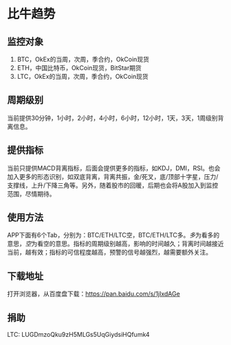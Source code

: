 #  比牛趋势

## 监控对象
1. BTC，OkEx的当周，次周，季合约，OkCoin现货
1. ETH，中国比特币，OkCoin现货，BitStar期货
1. LTC，OkEx的当周，次周，季合约，OkCoin现货

## 周期级别
当前提供30分钟，1小时，2小时，4小时，6小时，12小时，1天，3天，1周级别背离信息。

## 提供指标
当前只提供MACD背离指标，后面会提供更多的指标，如KDJ，DMI，RSI。也会加入更多的形态识别，如双底背离，背离共振，金/死叉，底/顶部十字星，压力/支撑线，上升/下降三角等。另外，随着股市的回暖，后期也会将A股加入到监控范围，尽情期待。

## 使用方法
APP下面有6个Tab，分别为：BTC/ETH/LTC空，BTC/ETH/LTC多。*多*为看多的意思，*空*为看空的意思。指标的周期级别越高，影响的时间越久；背离时间越接近当前，越有效；指标的可信程度越高，预警的信号越强烈，越需要额外关注。

## 下载地址
打开浏览器，从百度盘下载：https://pan.baidu.com/s/1jIxdAGe

## 捐助
LTC: LUGDmzoQku9zH5MLGs5UqGiydsiHQfumk4
